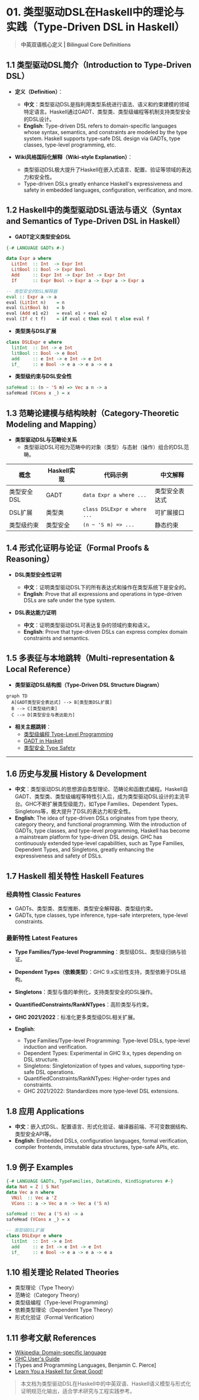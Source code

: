 # 01. 类型驱动DSL在Haskell中的理论与实践（Type-Driven DSL in Haskell）

> **中英双语核心定义 | Bilingual Core Definitions**

## 1.1 类型驱动DSL简介（Introduction to Type-Driven DSL）

- **定义（Definition）**：
  - **中文**：类型驱动DSL是指利用类型系统进行语法、语义和约束建模的领域特定语言。Haskell通过GADT、类型类、类型级编程等机制支持类型安全的DSL设计。
  - **English**: Type-driven DSL refers to domain-specific languages whose syntax, semantics, and constraints are modeled by the type system. Haskell supports type-safe DSL design via GADTs, type classes, type-level programming, etc.

- **Wiki风格国际化解释（Wiki-style Explanation）**：
  - 类型驱动DSL极大提升了Haskell在嵌入式语言、配置、验证等领域的表达力和安全性。
  - Type-driven DSLs greatly enhance Haskell's expressiveness and safety in embedded languages, configuration, verification, and more.

## 1.2 Haskell中的类型驱动DSL语法与语义（Syntax and Semantics of Type-Driven DSL in Haskell）

- **GADT定义类型安全DSL**

```haskell
{-# LANGUAGE GADTs #-}

data Expr a where
  LitInt  :: Int  -> Expr Int
  LitBool :: Bool -> Expr Bool
  Add     :: Expr Int -> Expr Int -> Expr Int
  If      :: Expr Bool -> Expr a -> Expr a -> Expr a

-- 类型安全的DSL解释器
eval :: Expr a -> a
eval (LitInt n)    = n
eval (LitBool b)   = b
eval (Add e1 e2)   = eval e1 + eval e2
eval (If c t f)    = if eval c then eval t else eval f
```

- **类型类与DSL扩展**

```haskell
class DSLExpr e where
  litInt  :: Int -> e Int
  litBool :: Bool -> e Bool
  add     :: e Int -> e Int -> e Int
  if_     :: e Bool -> e a -> e a -> e a
```

- **类型级约束与DSL安全性**

```haskell
safeHead :: (n ~ 'S m) => Vec a n -> a
safeHead (VCons x _) = x
```

## 1.3 范畴论建模与结构映射（Category-Theoretic Modeling and Mapping）

- **类型驱动DSL与范畴论关系**
  - 类型驱动DSL可视为范畴中的对象（类型）与态射（操作）组合的DSL范畴。

| 概念 | Haskell实现 | 代码示例 | 中文解释 |
|------|-------------|----------|----------|
| 类型安全DSL | GADT | `data Expr a where ...` | 类型安全表达式 |
| DSL扩展 | 类型类 | `class DSLExpr e where ...` | 可扩展接口 |
| 类型级约束 | 类型安全 | `(n ~ 'S m) => ...` | 静态约束 |

## 1.4 形式化证明与论证（Formal Proofs & Reasoning）

- **DSL类型安全性证明**
  - **中文**：证明类型驱动DSL下的所有表达式和操作在类型系统下是安全的。
  - **English**: Prove that all expressions and operations in type-driven DSLs are safe under the type system.

- **DSL表达能力证明**
  - **中文**：证明类型驱动DSL可表达复杂的领域约束和语义。
  - **English**: Prove that type-driven DSLs can express complex domain constraints and semantics.

## 1.5 多表征与本地跳转（Multi-representation & Local Reference）

- **类型驱动DSL结构图（Type-Driven DSL Structure Diagram）**

```mermaid
graph TD
  A[GADT类型安全表达式] --> B[类型类DSL扩展]
  B --> C[类型级约束]
  C --> D[类型安全与表达能力]
```

- **相关主题跳转**：
  - [类型级编程 Type-Level Programming](./01-Type-Level-Programming.md)
  - [GADT in Haskell](./01-GADT.md)
  - [类型安全 Type Safety](./01-Type-Safety.md)

---

## 1.6 历史与发展 History & Development

- **中文**：类型驱动DSL的思想源自类型理论、范畴论和函数式编程。Haskell自GADT、类型类、类型级编程等特性引入后，成为类型驱动DSL设计的主流平台。GHC不断扩展类型级能力，如Type Families、Dependent Types、Singletons等，极大提升了DSL的表达力和安全性。
- **English**: The idea of type-driven DSLs originates from type theory, category theory, and functional programming. With the introduction of GADTs, type classes, and type-level programming, Haskell has become a mainstream platform for type-driven DSL design. GHC has continuously extended type-level capabilities, such as Type Families, Dependent Types, and Singletons, greatly enhancing the expressiveness and safety of DSLs.

## 1.7 Haskell 相关特性 Haskell Features

### 经典特性 Classic Features

- GADTs、类型类、类型推断、类型安全解释器、类型级约束。
- GADTs, type classes, type inference, type-safe interpreters, type-level constraints.

### 最新特性 Latest Features

- **Type Families/Type-level Programming**：类型级DSL、类型级归纳与验证。
- **Dependent Types（依赖类型）**：GHC 9.x实验性支持，类型依赖于DSL结构。
- **Singletons**：类型与值的单例化，支持类型安全的DSL操作。
- **QuantifiedConstraints/RankNTypes**：高阶类型与约束。
- **GHC 2021/2022**：标准化更多类型级DSL相关扩展。

- **English**:
  - Type Families/Type-level Programming: Type-level DSLs, type-level induction and verification.
  - Dependent Types: Experimental in GHC 9.x, types depending on DSL structure.
  - Singletons: Singletonization of types and values, supporting type-safe DSL operations.
  - QuantifiedConstraints/RankNTypes: Higher-order types and constraints.
  - GHC 2021/2022: Standardizes more type-level DSL extensions.

## 1.8 应用 Applications

- **中文**：嵌入式DSL、配置语言、形式化验证、编译器前端、不可变数据结构、类型安全API等。
- **English**: Embedded DSLs, configuration languages, formal verification, compiler frontends, immutable data structures, type-safe APIs, etc.

## 1.9 例子 Examples

```haskell
{-# LANGUAGE GADTs, TypeFamilies, DataKinds, KindSignatures #-}
data Nat = Z | S Nat
data Vec a n where
  VNil  :: Vec a 'Z
  VCons :: a -> Vec a n -> Vec a ('S n)

safeHead :: Vec a ('S n) -> a
safeHead (VCons x _) = x

-- 类型级DSL扩展
class DSLExpr e where
  litInt  :: Int -> e Int
  add     :: e Int -> e Int -> e Int
  if_     :: e Bool -> e a -> e a -> e a
```

## 1.10 相关理论 Related Theories

- 类型理论（Type Theory）
- 范畴论（Category Theory）
- 类型级编程（Type-level Programming）
- 依赖类型理论（Dependent Type Theory）
- 形式化验证（Formal Verification）

## 1.11 参考文献 References

- [Wikipedia: Domain-specific language](https://en.wikipedia.org/wiki/Domain-specific_language)
- [GHC User's Guide](https://downloads.haskell.org/ghc/latest/docs/html/users_guide/)
- [Types and Programming Languages, Benjamin C. Pierce]
- [Learn You a Haskell for Great Good!](http://learnyouahaskell.com/)

> 本文档为类型驱动DSL在Haskell中的中英双语、Haskell语义模型与形式化证明规范化输出，适合学术研究与工程实践参考。
